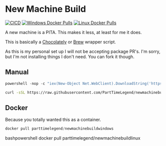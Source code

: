 # New Machine Build

[![CICD](https://github.com/PartTimeLegend/newmachinebuild/actions/workflows/cicd.yml/badge.svg)](https://github.com/PartTimeLegend/newmachinebuild/actions/workflows/cicd.yml) [![Windows Docker Pulls](https://img.shields.io/docker/pulls/parttimelegend/newmachinebuildwindows)](https://hub.docker.com/r/parttimelegend/newmachinebuildwindows) [![Linux Docker Pulls](https://img.shields.io/docker/pulls/parttimelegend/newmachinebuildlinux)](https://hub.docker.com/r/parttimelegend/newmachinebuildlinux)

A new machine is a PITA. This makes it less, at least for me it does.

This is basically a [Chocolately](https://chocolatey.org) or [Brew](https://brew.sh/) wrapper script.

As this is my personal set up I will not be accepting package PR's. I'm sorry, but I'm not installing things I don't need. You can fork it though.

## Manual
```powershell
powershell -nop -c "iex(New-Object Net.WebClient).DownloadString('https://raw.githubusercontent.com/PartTimeLegend/newmachinebuild/master/NewMachineSetup.ps1')"
```

```bash
curl -sSL https://raw.githubusercontent.com/PartTimeLegend/newmachinebuild/master/NewMachineSetup.sh| bash
```

## Docker
Because you totally wanted this as a container.
```powershell
docker pull parttimelegend/newmachinebuildwindows
```

bashpowershell
docker pull parttimelegend/newmachinebuildlinux
```
